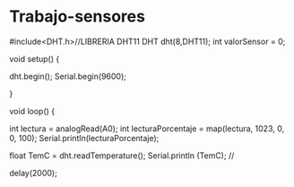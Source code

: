 # Trabajo-sensores
#include<DHT.h>//LIBRERIA DHT11
DHT dht(8,DHT11);
int valorSensor = 0;


void setup() {

dht.begin();
  Serial.begin(9600);
  

}

void loop() {
  
   int lectura = analogRead(A0);
 int lecturaPorcentaje = map(lectura, 1023, 0, 0, 100);
 Serial.println(lecturaPorcentaje);
   
  
  
  float TemC = dht.readTemperature();
  Serial.println (TemC);
  //

  delay(2000);
  
  
  
  
  
  
  


